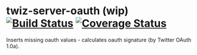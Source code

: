 # twiz-server-oauth (wip) [![Build Status](https://travis-ci.org/gits2501/twiz-server-oauth.svg?branch=master)](https://travis-ci.org/gits2501/twiz-server-oauth) [![Coverage Status](https://coveralls.io/repos/github/gits2501/twiz-server-oauth/badge.svg?branch=master)](https://coveralls.io/github/gits2501/twiz-server-oauth?branch=master)
Inserts missing oauth values - calculates oauth signature (by Twitter OAuth 1.0a).
